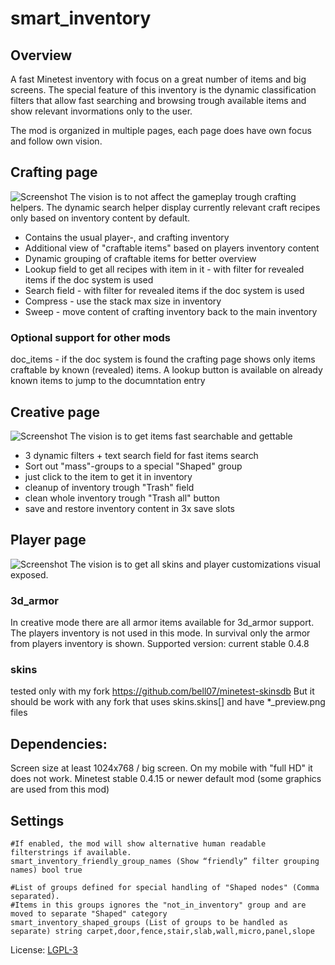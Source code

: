 # smart_inventory

## Overview
A fast Minetest inventory with focus on a great number of items and big screens. The special feature of this inventory is the dynamic classification filters that allow fast searching and browsing trough available items and show relevant invormations only to the user.

The mod is organized in multiple pages, each page does have own focus and follow own vision.

## Crafting page
![Screenshot](https://github.com/bell07/minetest-smart_inventory/blob/master/screenshot.png)
The vision is to not affect the gameplay trough crafting helpers. The dynamic search helper display currently relevant craft recipes only based on inventory content by default.
- Contains the usual player-, and crafting inventory
- Additional view of "craftable items" based on players inventory content
- Dynamic grouping of craftable items for better overview
- Lookup field to get all recipes with item in it - with filter for revealed items if the doc system is used
- Search field - with filter for revealed items if the doc system is used
- Compress - use the stack max size in inventory
- Sweep - move content of crafting inventory back to the main inventory

### Optional support for other mods
doc_items - if the doc system is found the crafting page shows only items craftable by known (revealed) items.
A lookup button is available on already known items to jump to the documntation entry


## Creative page
![Screenshot](https://github.com/bell07/minetest-smart_inventory/blob/master/screenshot_20170408_221250.png)
The vision is to get items fast searchable and gettable
- 3 dynamic filters + text search field for fast items search
- Sort out "mass"-groups to a special "Shaped" group
- just click to the item to get it in inventory
- cleanup of inventory trough "Trash" field
- clean whole inventory trough "Trash all" button
- save and restore inventory content in 3x save slots

## Player page
![Screenshot](https://github.com/bell07/minetest-smart_inventory/blob/master/screenshot_20170317_175415.png)
The vision is to get all skins and player customizations visual exposed.

### 3d_armor
In creative mode there are all armor items available for 3d_armor support. The players inventory is not used in this mode. In survival only the armor from players inventory is shown.
Supported version: current stable 0.4.8

### skins
tested only with my fork https://github.com/bell07/minetest-skinsdb
But it should be work with any fork that uses skins.skins[] and have *_preview.png files

## Dependencies: 
Screen size at least 1024x768 / big screen. On my mobile with "full HD" it does not work.
Minetest stable 0.4.15 or newer
default mod (some graphics are used from this mod)

## Settings
```
#If enabled, the mod will show alternative human readable filterstrings if available.
smart_inventory_friendly_group_names (Show “friendly” filter grouping names) bool true

#List of groups defined for special handling of "Shaped nodes" (Comma separated).
#Items in this groups ignores the "not_in_inventory" group and are moved to separate "Shaped" category
smart_inventory_shaped_groups (List of groups to be handled as separate) string carpet,door,fence,stair,slab,wall,micro,panel,slope
```

License: [LGPL-3](https://github.com/bell07/minetest-smart_inventory/blob/master/LICENSE)
